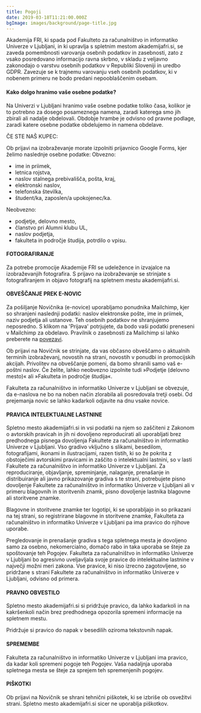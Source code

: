 ```yaml
---
title: Pogoji
date: 2019-03-18T11:21:00.000Z
bgImage: images/background/page-title.jpg
---
```

Akademija FRI, ki spada pod Fakulteto za računalništvo in informatiko Univerze v Ljubljani, in ki upravlja s spletnim mestom akademijafri.si, se zaveda pomembnosti varovanja osebnih podatkov in zasebnosti, zato z vsako posredovano informacijo ravna skrbno, v skladu z veljavno zakonodajo o varstvu osebnih podatkov v Republiki Sloveniji in uredbo GDPR. Zavezuje se k trajnemu varovanju vseh osebnih podatkov, ki v nobenem primeru ne bodo predani nepooblaščenim osebam. 

#### Kako dolgo hranimo vaše osebne podatke?

Na Univerzi v Ljubljani hranimo vaše osebne podatke toliko časa, kolikor je to potrebno za dosego posameznega namena, zaradi katerega smo jih zbirali ali nadalje obdelovali. Obdobje hrambe je odvisno od pravne podlage, zaradi katere osebne podatke obdelujemo in namena obdelave. 

ČE STE NAŠ KUPEC:

Ob prijavi na izobraževanje morate izpolniti prijavnico Google Forms, kjer želimo naslednje osebne podatke:
Obvezno:

* ime in priimek,
* letnica rojstva,
* naslov stalnega prebivališča, pošta, kraj,
* elektronski naslov,
* telefonska številka,
* študent/ka, zaposlen/a upokojenec/ka.

Neobvezno:

* podjetje, delovno mesto,
* članstvo pri Alumni klubu UL,
* naslov podjetja,
* fakulteta in področje študija, potrdilo o vpisu.

#### **FOTOGRAFIRANJE**

Za potrebe promocije Akademije FRI se udeležence in izvajalce na izobraževanjih fotografira. S prijavo na izobraževanje se strinjate s fotografiranjem in objavo fotografij na spletnem mestu akademijafri.si.

#### **OBVEŠČANJE PREK E-NOVIC**

Za pošiljanje Novičnika (e-novice) uporabljamo ponudnika Mailchimp, kjer so shranjeni naslednji podatki: naslov elektronske pošte, ime in priimek, naziv podjetja ali ustanove. Teh osebnih podatkov ne shranjujemo neposredno. S klikom na 'Prijava' potrjujete, da bodo vaši podatki preneseni v Mailchimp za obdelavo. Pravilnik o zasebnosti za Mailchimp si lahko preberete na [povezavi](https://mailchimp.com/legal/).

Ob prijavi na Novičnik se strinjate, da vas občasno obveščamo o aktualnih terminih izobraževanj, novostih na strani, novostih v ponudbi in promocijskih akcijah. Privolitev na obveščanje pomeni, da bomo shranili samo vaš e-poštni naslov. Če želite, lahko neobvezno izpolnite tudi »Podjetje (delovno mesto)« ali »Fakulteta in področje študija«. 

Fakulteta za računalništvo in informatiko Univerze v Ljubljani se obvezuje, da e-naslova ne bo na noben način zlorabila ali posredovala tretji osebi. Od prejemanja novic se lahko kadarkoli odjavite na dnu vsake novice.

#### **PRAVICA INTELEKTUALNE LASTNINE**

Spletno mesto akademijafri.si in vsi podatki na njem so zaščiteni z Zakonom o avtorskih pravicah in jih ni dovoljeno reproducirati ali uporabljati brez predhodnega pisnega dovoljenja Fakultete za računalništvo in informatiko Univerze v Ljubljani. Vso gradivo vključno s slikami, besedilom, fotografijami, ikonami in ilustracijami, razen tistih, ki so že pokrita z obstoječimi avtorskimi pravicami in zaščito o intelektualni lastnini, so v lasti Fakultete za računalništvo in informatiko Univerze v Ljubljani. Za reproduciranje, objavljanje, spreminjanje, nalaganje, prenašanje in distribuiranje ali javno prikazovanje gradiva s te strani, potrebujete pisno dovoljenje Fakultete za računalništvo in informatiko Univerze v Ljubljani ali v primeru blagovnih in storitvenih znamk, pisno dovoljenje lastnika blagovne ali storitvene znamke.

Blagovne in storitvene znamke ter logotipi, ki se uporabljajo in so prikazani na tej strani, so registrirane blagovne in storitvene znamke, Fakulteta za računalništvo in informatiko Univerze v Ljubljani pa ima pravico do njihove uporabe.

Pregledovanje in prenašanje gradiva s tega spletnega mesta je dovoljeno samo za osebno, nekomercialno, domačo rabo in taka uporaba se šteje za spoštovanje teh Pogojev. Fakulteta za računalništvo in informatiko Univerze v Ljubljani bo agresivno uveljavljala svoje pravice do intelektualne lastnine v največji možni meri zakona. Vse pravice, ki niso izrecno zagotovljene, so pridržane s strani Fakultete za računalništvo in informatiko Univerze v Ljubljani, odvisno od primera. 

#### **PRAVNO OBVESTILO**

Spletno mesto akademijafri.si si pridržuje pravico, da lahko kadarkoli in na kakršenkoli način brez predhodnega opozorila spremeni informacije na spletnem mestu. 

Pridržuje si pravico do napak v besedilih oziroma tekstovnih napak. 

#### **SPREMEMBE**

Fakulteta za računalništvo in informatiko Univerze v Ljubljani ima pravico, da kadar koli spremeni pogoje teh Pogojev. Vaša nadaljnja uporaba spletnega mesta se šteje za sprejem teh spremenjenih pogojev.

#### **PIŠKOTKI**

Ob prijavi na Novičnik se shrani tehnični piškotek, ki se izbriše ob osvežitvi strani. Spletno mesto akademijafri.si sicer ne uporablja piškotkov.
